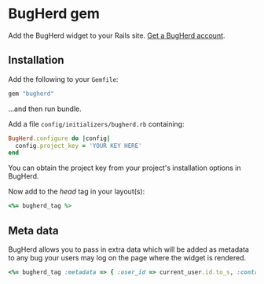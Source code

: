 # BugHerd gem

Add the BugHerd widget to your Rails site. [Get a BugHerd account](http://www.bugherd.com/).

## Installation

Add the following to your `Gemfile`:

```ruby
gem "bugherd"
```

...and then run bundle.

Add a file `config/initializers/bugherd.rb` containing:

```ruby
BugHerd.configure do |config|
  config.project_key = 'YOUR KEY HERE'
end
```

You can obtain the project key from your project's installation options in BugHerd.

Now add to the *head* tag in your layout(s):

```ruby
<%= bugherd_tag %>
```

## Meta data

BugHerd allows you to pass in extra data which will be added as metadata to any bug your users may log on the page where the widget is rendered.

```ruby
<%= bugherd_tag :metadata => { :user_id => current_user.id.to_s, :controller => controller.controller_name } %>
```

